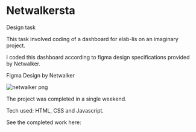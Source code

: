 # Netwalkersta
Design task

This task involved coding of a dashboard for elab-lis on an imaginary project.

I coded this dashboard according to figma design specifications provided by Netwalker.

Figma Design by Netwalker

![netwalker png](https://user-images.githubusercontent.com/70877999/166113138-82a33924-d90e-45cf-b798-11f5b2e0c5f5.png)



The project was completed in a single weekend.

Tech used: HTML, CSS and Javascript.

See the completed work here: 
